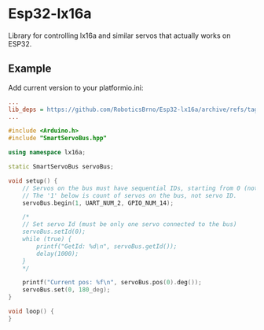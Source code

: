 # Esp32-lx16a

Library for controlling lx16a and similar servos that actually works on ESP32.

## Example

Add current version to your platformio.ini:

```ini
...
lib_deps = https://github.com/RoboticsBrno/Esp32-lx16a/archive/refs/tags/v1.0.0.zip # or newer version...
...
```

```cpp
#include <Arduino.h>
#include "SmartServoBus.hpp"

using namespace lx16a;

static SmartServoBus servoBus;

void setup() {
    // Servos on the bus must have sequential IDs, starting from 0 (not 1)!
    // The '1' below is count of servos on the bus, not servo ID.
    servoBus.begin(1, UART_NUM_2, GPIO_NUM_14);

    /*
    // Set servo Id (must be only one servo connected to the bus)
    servoBus.setId(0);
    while (true) {
        printf("GetId: %d\n", servoBus.getId());
        delay(1000);
    }
    */

    printf("Current pos: %f\n", servoBus.pos(0).deg());
    servoBus.set(0, 180_deg);
}

void loop() {
}

```
